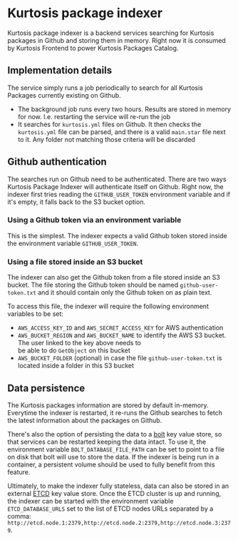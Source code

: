Kurtosis package indexer
========================

Kurtosis package indexer is a backend services searching for Kurtosis packages in Github and storing them in memory.
Right now it is consumed by Kurtosis Frontend to power Kurtosis Packages Catalog.

Implementation details
----------------------

The service simply runs a job periodically to search for all Kurtosis Packages currently existing on Github.
- The background job runs every two hours. Results are stored in memory for now. I.e. restarting the service will re-run the job
- It searches for `kurtosis.yml` files on Github. It then checks the `kurtosis.yml` file can be parsed, and there is a valid `main.star` file next to it. Any folder not matching those criteria will be discarded

Github authentication
---------------------

The searches run on Github need to be authenticated. There are two ways Kurtosis Package Indexer will authenticate itself
on Github.
Right now, the indexer first tries reading the `GITHUB_USER_TOKEN` environment variable and if it's empty, it falls back
to the S3 bucket option.

### Using a Github token via an environment variable
This is the simplest. The indexer expects a valid Github token stored inside the environment variable `GITHUB_USER_TOKEN`.

### Using a file stored inside an S3 bucket
The indexer can also get the Github token from a file stored inside an S3 bucket.
The file storing the Github token should be named `github-user-token.txt` and it should contain only the Github token 
on as plain text.

To access this file, the indexer will require the following environment variables to be set:
- `AWS_ACCESS_KEY_ID` and `AWS_SECRET_ACCESS_KEY` for AWS authentication
- `AWS_BUCKET_REGION` and `AWS_BUCKET_NAME` to identify the AWS S3 bucket. The user linked to the key above needs to  
be able to do `GetObject` on this bucket
- `AWS_BUCKET_FOLDER` (optional) in case the file `github-user-token.txt` is located inside a folder in this S3 bucket

Data persistence
----------------

The Kurtosis packages information are stored by default in-memory. Everytime the indexer is restarted, it re-runs the
Github searches to fetch the latest information about the packages on Github.

There's also the option of persisting the data to a [bolt](https://github.com/etcd-io/bbolt) key value store, so that 
services can be restarted keeping the data intact. To use it, the environment variable `BOLT_DATABASE_FILE_PATH` can 
be set to point to a file on disk that bolt will use to store the data. If the indexer is being run in a container, a 
persistent volume should be used to fully benefit from this feature.

Ultimately, to make the indexer fully stateless, data can also be stored in an external 
[ETCD](https://etcd.io/) key value store. Once the ETCD cluster is up and running, the indexer can be started with the
environment variable `ETCD_DATABASE_URLS` set to the list of ETCD nodes URLs separated by a comma: 
`http://etcd.node.1:2379,http://etcd.node.2:2379,http://etcd.node.3:2379`.

